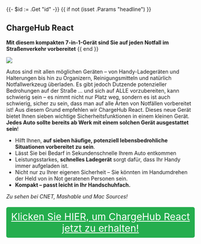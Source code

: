 {{- $id := .Get "id" -}}
{{ if not (isset .Params "headline") }}
## ChargeHub React

**Mit diesem kompakten 7-in-1-Gerät sind Sie auf jeden Notfall im Straßenverkehr vorbereitet**
{{ end }}

[![](/list/charge-hub-react-title.jpg)](https://t.gadgetadvisers.com/click/{{$id}})

Autos sind mit allen möglichen Geräten – von Handy-Ladegeräten und Halterungen bis hin zu Organizern, Reinigungsmitteln und natürlich Notfallwerkzeug überladen. Es gibt jedoch Dutzende potenzieller Bedrohungen auf der Straße ... und sich auf ALLE vorzubereiten, kann schwierig sein – es nimmt nicht nur Platz weg, sondern es ist auch schwierig, sicher zu sein, dass man auf alle Arten von Notfällen vorbereitet ist! Aus diesem Grund empfehlen wir ChargeHub React. Dieses neue Gerät bietet Ihnen sieben wichtige Sicherheitsfunktionen in einem kleinen Gerät. **Jedes Auto sollte bereits ab Werk mit einem solchen Gerät ausgestattet sein**!

- Hilft Ihnen, **auf sieben häufige, potenziell lebensbedrohliche Situationen vorbereitet zu sein**.
- Lässt Sie bei Bedarf in Sekundenschnelle Ihrem Auto entkommen
- Leistungsstarkes, **schnelles Ladegerät** sorgt dafür, dass Ihr Handy immer aufgeladen ist.
- Nicht nur zu Ihrer eigenen Sicherheit – Sie könnten im Handumdrehen der Held von in Not geratenen Personen sein.
- **Kompakt – passt leicht in Ihr Handschuhfach.**

*Zu sehen bei CNET, Mashable und Mac Sources!*

<a href="(https://t.gadgetadvisers.com/click/{{$id}})" style="color: white;">
   <div style="text-align:center;background-color:#25ae4e;margin-bottom:20px;margin-top:20px;width: 100%;-webkit-border-radius: 5px;">
      <div style="color: white; padding: 10px;font-size: 26px;">
      Klicken Sie HIER, um ChargeHub React jetzt zu erhalten!
      </div>
   </div>
</a>